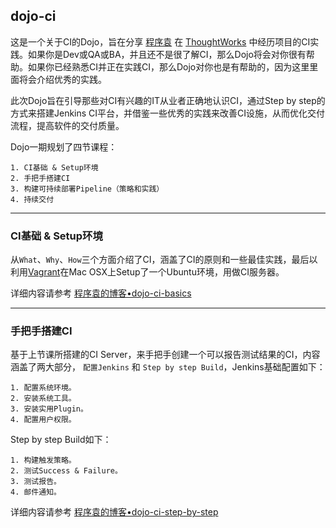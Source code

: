 ## dojo-ci

这是一个关于CI的Dojo，旨在分享 [程序袁](http://blog.sjyuan.cc) 在 [ThoughtWorks](https://thoughtworks.com/) 中经历项目的CI实践。如果你是Dev或QA或BA，并且还不是很了解CI，那么Dojo将会对你很有帮助。如果你已经熟悉CI并正在实践CI，那么Dojo对你也是有帮助的，因为这里里面将会介绍优秀的实践。

此次Dojo旨在引导那些对CI有兴趣的IT从业者正确地认识CI，通过Step by step的方式来搭建Jenkins CI平台，并借鉴一些优秀的实践来改善CI设施，从而优化交付流程，提高软件的交付质量。

Dojo一期规划了四节课程：

```
1. CI基础 & Setup环境
2. 手把手搭建CI
3. 构建可持续部署Pipeline（策略和实践）
4. 持续交付
```

---

### CI基础 & Setup环境
从`What`、`Why`、`How`三个方面介绍了CI，涵盖了CI的原则和一些最佳实践，最后以利用[Vagrant](https://www.vagrantup.com/)在Mac OSX上Setup了一个Ubuntu环境，用做CI服务器。

详细内容请参考 [程序袁的博客•dojo-ci-basics](http://blog.sjyuan.cc/dojo/ci/basics)

---

### 手把手搭建CI
基于上节课所搭建的CI Server，来手把手创建一个可以报告测试结果的CI，内容涵盖了两大部分， `配置Jenkins` 和 `Step by step Build`，Jenkins基础配置如下：

```
1. 配置系统环境。
2. 安装系统工具。
3. 安装实用Plugin。
4. 配置用户权限。
```

Step by step Build如下：

```
1. 构建触发策略。
2. 测试Success & Failure。
3. 测试报告。
4. 邮件通知。
```
详细内容请参考 [程序袁的博客•dojo-ci-step-by-step](http://blog.sjyuan.cc/dojo/ci/step-by-step)

